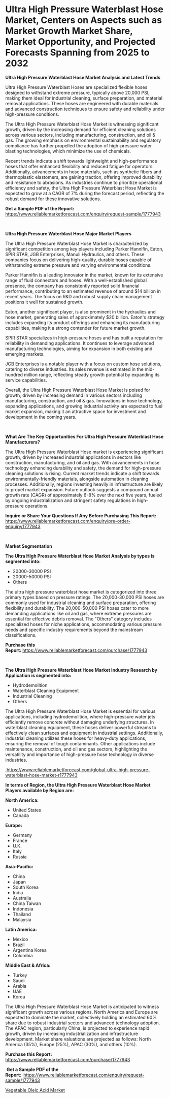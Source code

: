<p><h1>Ultra High Pressure Waterblast Hose Market, Centers on Aspects such as Market Growth Market Share, Market Opportunity, and Projected Forecasts Spanning from 2025 to 2032</h1></p><p><strong>Ultra High Pressure Waterblast Hose Market Analysis and Latest Trends</strong></p>
<p><p>Ultra High Pressure Waterblast Hoses are specialized flexible hoses designed to withstand extreme pressure, typically above 20,000 PSI, making them ideal for industrial cleaning, surface preparation, and material removal applications. These hoses are engineered with durable materials and advanced construction techniques to ensure safety and reliability under high-pressure conditions.</p><p>The Ultra High Pressure Waterblast Hose Market is witnessing significant growth, driven by the increasing demand for efficient cleaning solutions across various sectors, including manufacturing, construction, and oil & gas. The growing emphasis on environmental sustainability and regulatory compliance has further propelled the adoption of high-pressure water blasting technologies, which minimize the use of chemicals.</p><p>Recent trends indicate a shift towards lightweight and high-performance hoses that offer enhanced flexibility and reduced fatigue for operators. Additionally, advancements in hose materials, such as synthetic fibers and thermoplastic elastomers, are gaining traction, offering improved durability and resistance to abrasions. As industries continue to prioritize operational efficiency and safety, the Ultra High Pressure Waterblast Hose Market is expected to grow at a CAGR of 7% during the forecast period, reflecting the robust demand for these innovative solutions.</p></p>
<p><strong>Get a Sample PDF of the Report:&nbsp;</strong> <a href="https://www.reliablemarketforecast.com/enquiry/request-sample/1777943?utm_campaign=3203&utm_medium=2&utm_source=Github&utm_content=ia&utm_term=03042025&utm_id=ultra-high-pressure-waterblast-hose">https://www.reliablemarketforecast.com/enquiry/request-sample/1777943</a></p>
<p>&nbsp;</p>
<p><strong>Ultra High Pressure Waterblast Hose Major Market Players</strong></p>
<p><p>The Ultra High Pressure Waterblast Hose Market is characterized by significant competition among key players including Parker Hannifin, Eaton, SPIR STAR, JGB Enterprises, Manuli Hydraulics, and others. These companies focus on delivering high-quality, durable hoses capable of withstanding extreme pressure and varying environmental conditions.</p><p>Parker Hannifin is a leading innovator in the market, known for its extensive range of fluid connectors and hoses. With a well-established global presence, the company has consistently reported solid financial performance, contributing to an estimated revenue of around $14 billion in recent years. The focus on R&D and robust supply chain management positions it well for sustained growth.</p><p>Eaton, another significant player, is also prominent in the hydraulics and hose market, generating sales of approximately $20 billion. Eaton's strategy includes expanding its product offerings and enhancing its manufacturing capabilities, making it a strong contender for future market growth.</p><p>SPIR STAR specializes in high-pressure hoses and has built a reputation for reliability in demanding applications. It continues to leverage advanced manufacturing technologies, aiming for expansion in both existing and emerging markets.</p><p>JGB Enterprises is a notable player with a focus on custom hose solutions, catering to diverse industries. Its sales revenue is estimated in the mid-hundred million range, reflecting steady growth potential by expanding its service capabilities.</p><p>Overall, the Ultra High Pressure Waterblast Hose Market is poised for growth, driven by increasing demand in various sectors including manufacturing, construction, and oil & gas. Innovations in hose technology, expanding applications, and growing industrial activity are expected to fuel market expansion, making it an attractive space for investment and development in the coming years.</p></p>
<p>&nbsp;</p>
<p><strong>What Are The Key Opportunities For Ultra High Pressure Waterblast Hose Manufacturers?</strong></p>
<p><p>The Ultra High Pressure Waterblast Hose market is experiencing significant growth, driven by increased industrial applications in sectors like construction, manufacturing, and oil and gas. With advancements in hose technology enhancing durability and safety, the demand for high-pressure cleaning solutions is rising. Current market trends indicate a shift towards environmentally-friendly materials, alongside automation in cleaning processes. Additionally, regions investing heavily in infrastructure are likely to propel market expansion. Future outlook suggests a compound annual growth rate (CAGR) of approximately 6-8% over the next five years, fueled by ongoing industrialization and stringent safety regulations in high-pressure operations.</p></p>
<p><strong>Inquire or Share Your Questions If Any Before Purchasing This Report:</strong> <a href="https://www.reliablemarketforecast.com/enquiry/pre-order-enquiry/1777943?utm_campaign=3203&utm_medium=2&utm_source=Github&utm_content=ia&utm_term=03042025&utm_id=ultra-high-pressure-waterblast-hose">https://www.reliablemarketforecast.com/enquiry/pre-order-enquiry/1777943</a></p>
<p>&nbsp;</p>
<p><strong>Market Segmentation</strong></p>
<p><strong>The Ultra High Pressure Waterblast Hose Market Analysis by types is segmented into:</strong></p>
<p><ul><li>20000-30000 PSI</li><li>20000-50000 PSI</li><li>Others</li></ul></p>
<p><p>The ultra high pressure waterblast hose market is categorized into three primary types based on pressure ratings. The 20,000-30,000 PSI hoses are commonly used for industrial cleaning and surface preparation, offering flexibility and durability. The 20,000-50,000 PSI hoses cater to more demanding applications like oil and gas, where extreme pressures are essential for effective debris removal. The "Others" category includes specialized hoses for niche applications, accommodating various pressure needs and specific industry requirements beyond the mainstream classifications.</p></p>
<p><strong>Purchase this Report:&nbsp;</strong><a href="https://www.reliablemarketforecast.com/purchase/1777943?utm_campaign=3203&utm_medium=2&utm_source=Github&utm_content=ia&utm_term=03042025&utm_id=ultra-high-pressure-waterblast-hose">https://www.reliablemarketforecast.com/purchase/1777943</a></p>
<p>&nbsp;</p>
<p><strong>The Ultra High Pressure Waterblast Hose Market Industry Research by Application is segmented into:</strong></p>
<p><ul><li>Hydrodemolition</li><li>Waterblast Cleaning Equipment</li><li>Industrial Cleaning</li><li>Others</li></ul></p>
<p><p>The Ultra High Pressure Waterblast Hose Market is essential for various applications, including hydrodemolition, where high-pressure water jets efficiently remove concrete without damaging underlying structures. In waterblast cleaning equipment, these hoses deliver powerful streams to effectively clean surfaces and equipment in industrial settings. Additionally, industrial cleaning utilizes these hoses for heavy-duty applications, ensuring the removal of tough contaminants. Other applications include maintenance, construction, and oil and gas sectors, highlighting the versatility and importance of high-pressure hose technology in diverse industries.</p></p>
<p><a href="https://www.reliablemarketforecast.com/global-ultra-high-pressure-waterblast-hose-market-r1777943?utm_campaign=3203&utm_medium=2&utm_source=Github&utm_content=ia&utm_term=03042025&utm_id=ultra-high-pressure-waterblast-hose">&nbsp;https://www.reliablemarketforecast.com/global-ultra-high-pressure-waterblast-hose-market-r1777943</a></p>
<p><strong>In terms of Region, the Ultra High Pressure Waterblast Hose Market Players available by Region are:</strong></p>
<p>
    <p> <strong> North America: </strong>
        <ul>
            <li>United States</li>
            <li>Canada</li>
        </ul>
        </p> 
    <p> <strong> Europe: </strong>
        <ul>
            <li>Germany</li>
            <li>France</li>
            <li>U.K.</li>
            <li>Italy</li>
            <li>Russia</li>
        </ul>
        </p> 
    <p> <strong> Asia-Pacific: </strong>
        <ul>
            <li>China</li>
            <li>Japan</li>
            <li>South Korea</li>
            <li>India</li>
            <li>Australia</li>
            <li>China Taiwan</li>
            <li>Indonesia</li>
            <li>Thailand</li>
            <li>Malaysia</li>
        </ul>
        </p> 
    <p> <strong> Latin America: </strong>
        <ul>
            <li>Mexico</li>
            <li>Brazil</li>
            <li>Argentina Korea</li>
            <li>Colombia</li>
        </ul>
        </p> 
    <p> <strong> Middle East & Africa: </strong>
        <ul>
            <li>Turkey</li>
            <li>Saudi</li>
            <li>Arabia</li>
            <li>UAE</li>
            <li>Korea</li>
        </ul>
    </p>
    </p>
<p><p>The Ultra High Pressure Waterblast Hose Market is anticipated to witness significant growth across various regions. North America and Europe are expected to dominate the market, collectively holding an estimated 60% share due to robust industrial sectors and advanced technology adoption. The APAC region, particularly China, is projected to experience rapid growth, driven by increasing industrialization and infrastructure development. Market share valuations are projected as follows: North America (35%), Europe (25%), APAC (30%), and others (10%).</p></p>
<p><strong>Purchase this Report: </strong><a href="https://www.reliablemarketforecast.com/purchase/1777943?utm_campaign=3203&utm_medium=2&utm_source=Github&utm_content=ia&utm_term=03042025&utm_id=ultra-high-pressure-waterblast-hose">https://www.reliablemarketforecast.com/purchase/1777943</a></p>
<p>&nbsp;<strong>Get a Sample PDF of the Report:&nbsp;&nbsp;</strong><a href="https://www.reliablemarketforecast.com/enquiry/request-sample/1777943?utm_campaign=3203&utm_medium=2&utm_source=Github&utm_content=ia&utm_term=03042025&utm_id=ultra-high-pressure-waterblast-hose">https://www.reliablemarketforecast.com/enquiry/request-sample/1777943</a></p>
<p><strong></strong></p>
<p><p><a href="https://github.com/djarixneoza/Market-Research-Report-List-1/blob/main/vegetable-oleic-acid-market.md?utm_campaign=3203&utm_medium=2&utm_source=Github&utm_content=ia&utm_term=03042025&utm_id=ultra-high-pressure-waterblast-hose">Vegetable Oleic Acid Market</a></p></p>
